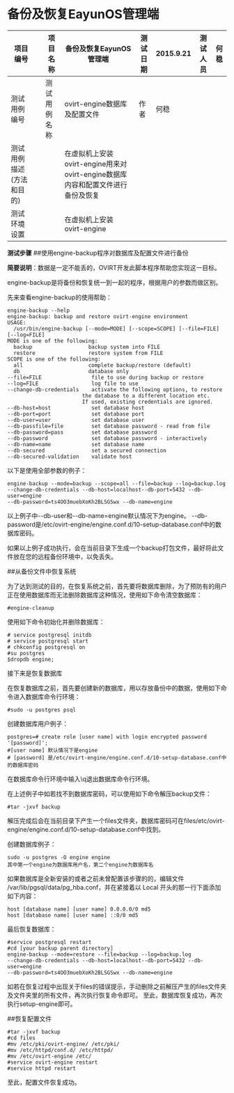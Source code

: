 # 备份及恢复EayunOS管理端

|项目编号||项目名称|备份及恢复EayunOS管理端|测试日期|2015.9.21|测试人员|何稳|
|---|---|---|---|---|---|---|---|
|测试用例编号||测试用例名称|ovirt-engine数据库及配置文件|作者|何稳|||
|测试用例描述(方法和目的)|||在虚拟机上安装ovirt-engine用来对ovirt-engine数据库内容和配置文件进行备份及恢复|||||
|测试环境设置|||在虚拟机上安装ovirt-engine||||||

**测试步骤**
##使用engine-backup程序对数据库及配置文件进行备份

**简要说明**：数据是一定不能丢的，OVIRT开发此脚本程序帮助您实现这一目标。 

engine-backup是将备份和恢复统一到一起的程序，根据用户的参数而做区别。

先来查看engine-backup的使用帮助：

    engine-backup --help
    engine-backup: backup and restore ovirt-engine environment
    USAGE:
      /usr/bin/engine-backup [--mode=MODE] [--scope=SCOPE] [--file=FILE] [--log=FILE]
    MODE is one of the following:
      backup                  backup system into FILE
      restore                 restore system from FILE
    SCOPE is one of the following:
      all                     complete backup/restore (default)
      db                      database only
    --file=FILE                file to use during backup or restore
    --log=FILE                 log file to use
    --change-db-credentials    activate the following options, to restore
                            the database to a different location etc.
                            If used, existing credentials are ignored.
    --db-host=host             set database host
    --db-port=port             set database port
    --db-user=user             set database user
    --db-passfile=file         set database password - read from file
    --db-password=pass         set database password
    --db-password              set database password - interactively
    --db-name=name             set database name
    --db-secured               set a secured connection
    --db-secured-validation    validate host
    
以下是使用全部参数的例子：

    engine-backup --mode=backup --scope=all --file=backup --log=backup.log
    --change-db-credentials --db-host=localhost--db-port=5432 --db-user=engine
    --db-password=ts4OO3muebXoKh2BLSGSwx --db-name=engine
    
以上例子中--db-user和--db-name=engine默认情况下为engine。
--db-password是/etc/ovirt-engine/engine.conf.d/10-setup-database.conf中的数据库密码。

如果以上例子成功执行，会在当前目录下生成一个backup打包文件，最好将此文件放在您的远程备份环境中，以免丢失。

##从备份文件中恢复系统

为了达到测试的目的，在恢复系统之前，首先要将数据库删除，为了预防有的用户正在使用数据库而无法删除数据库这种情况，使用如下命令清空数据库：

`#engine-cleanup`

使用如下命令初始化并删除数据库：

    # service postgresql initdb
    # service postgresql start
    # chkconfig postgresql on
    #su postgres
    $dropdb engine;
    
接下来是恢复数据库

在恢复数据库之前，首先要创建新的数据库，用以存放备份中的数据，使用如下命令进入数据库命令行环境：

`#sudo -u postgres psql`

创建数据库用户例子：

    postgres=# create role [user name] with login encrypted password '[password]';
    #[user name] 默认情况下是engine
    # [password] 是/etc/ovirt-engine/engine.conf.d/10-setup-database.conf中的数据库密码

在数据库命令行环境中输入\q退出数据库命令行环境。
    
在上述例子中如若找不到数据库密码，可以使用如下命令解压backup文件：

`#tar -jxvf backup`

解压完成后会在当前目录下产生一个files文件夹，数据库密码可在files/etc/ovirt-engine/engine.conf.d/10-setup-database.conf中找到。

创建数据库例子：

    sudo -u postgres -O engine engine
    其中第一个engine为数据库用户名，第二个engine为数据库名
    
如果数据库是全新安装的或者之前未曾配置该步骤的的，编辑文件 /var/lib/pgsql/data/pg_hba.conf，并在紧接着以 Local 开头的那一行下面添加如下内容：

    host [database name] [user name] 0.0.0.0/0 md5
    host [database name] [user name] ::0/0 md5
    
最后恢复数据库：

    #service postgresql restart
    #cd [your backup parent directory]
    engine-backup --mode=restore --file=backup --log=backup.log
    --change-db-credentials --db-host=localhost--db-port=5432 --db-user=engine
    --db-password=ts4OO3muebXoKh2BLSGSwx --db-name=engine
    
如若在恢复过程中出现关于files的错误提示，手动删除之前解压产生的files文件夹及文件夹里的所有文件，再次执行恢复命令即可。
至此，数据库恢复成功，再次执行setup-engine即可。

##恢复配置文件

    #tar -jxvf backup
    #cd files
    #mv /etc/pki/ovirt-engine/ /etc/pki/
    #mv /etc/httpd/conf.d/ /etc/httpd/
    #mv /etc/ovirt-engine /etc/
    #service ovirt-engine restart
    #service httpd restart
    
至此，配置文件恢复成功。
    
